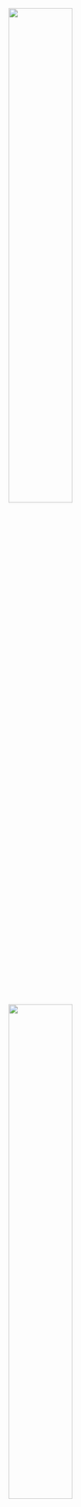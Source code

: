 <p align="center">
  <img src="./img/screeShotPc.png" width="50%">
</p>
<p align="center">
  <img src="./img/screeShotMobile.png" width="50%">
</p>

<h1 align="center">HTML e CSS</h1>
Flex box

## Descrição

Exercício de HTML e CSS: frontEndI aula 19

## Entregas

* [x] Utilize o conceito que vimos nos slides/aula, onde para aplicarmos corretamente o Flexbox, devemos utilizá-lo no elemento pai, para que os elementos filhos sejam ajustados.
* [x] Lembre-se de utilizar a propriedade no elemento pai que nos permite dizer que os filhos podem ir para a linha de baixo caso eles não caibam na tela.
* [x] Lembre-se de definir um tamanho para os elementos filhos.